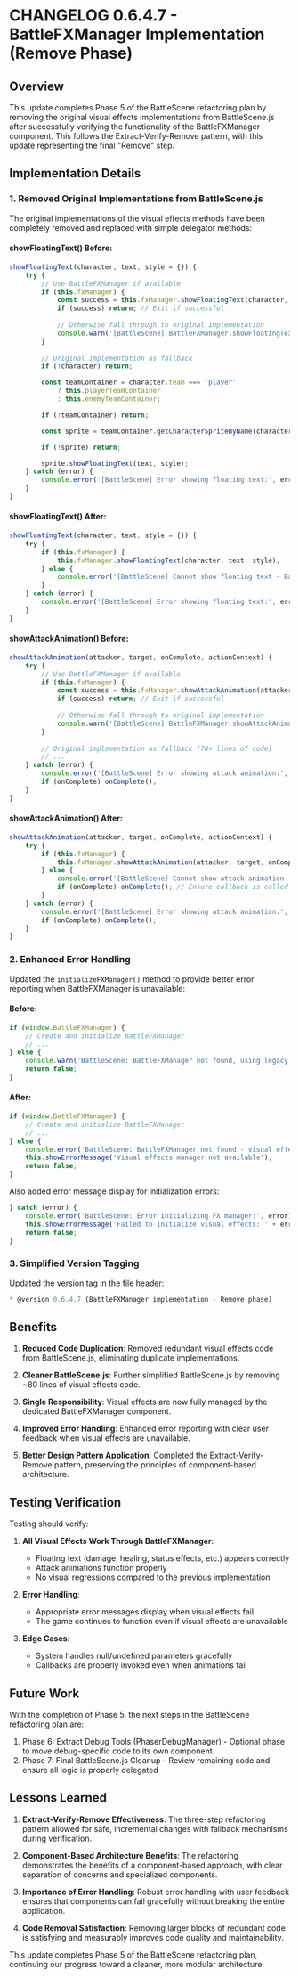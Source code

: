 # CHANGELOG 0.6.4.7 - BattleFXManager Implementation (Remove Phase)

## Overview

This update completes Phase 5 of the BattleScene refactoring plan by removing the original visual effects implementations from BattleScene.js after successfully verifying the functionality of the BattleFXManager component. This follows the Extract-Verify-Remove pattern, with this update representing the final "Remove" step.

## Implementation Details

### 1. Removed Original Implementations from BattleScene.js

The original implementations of the visual effects methods have been completely removed and replaced with simple delegator methods:

#### showFloatingText() Before:
```javascript
showFloatingText(character, text, style = {}) {
    try {
        // Use BattleFXManager if available
        if (this.fxManager) {
            const success = this.fxManager.showFloatingText(character, text, style);
            if (success) return; // Exit if successful
            
            // Otherwise fall through to original implementation
            console.warn('[BattleScene] BattleFXManager.showFloatingText failed, using legacy implementation');
        }
        
        // Original implementation as fallback
        if (!character) return;

        const teamContainer = character.team === 'player'
            ? this.playerTeamContainer
            : this.enemyTeamContainer;

        if (!teamContainer) return;

        const sprite = teamContainer.getCharacterSpriteByName(character.name);

        if (!sprite) return;

        sprite.showFloatingText(text, style);
    } catch (error) {
        console.error('[BattleScene] Error showing floating text:', error);
    }
}
```

#### showFloatingText() After:
```javascript
showFloatingText(character, text, style = {}) {
    try {
        if (this.fxManager) {
            this.fxManager.showFloatingText(character, text, style);
        } else {
            console.error('[BattleScene] Cannot show floating text - BattleFXManager not available');
        }
    } catch (error) {
        console.error('[BattleScene] Error showing floating text:', error);
    }
}
```

#### showAttackAnimation() Before:
```javascript
showAttackAnimation(attacker, target, onComplete, actionContext) {
    try {
        // Use BattleFXManager if available
        if (this.fxManager) {
            const success = this.fxManager.showAttackAnimation(attacker, target, onComplete, actionContext);
            if (success) return; // Exit if successful
            
            // Otherwise fall through to original implementation
            console.warn('[BattleScene] BattleFXManager.showAttackAnimation failed, using legacy implementation');
        }
        
        // Original implementation as fallback (70+ lines of code)
        // ...
    } catch (error) {
        console.error('[BattleScene] Error showing attack animation:', error);
        if (onComplete) onComplete();
    }
}
```

#### showAttackAnimation() After:
```javascript
showAttackAnimation(attacker, target, onComplete, actionContext) {
    try {
        if (this.fxManager) {
            this.fxManager.showAttackAnimation(attacker, target, onComplete, actionContext);
        } else {
            console.error('[BattleScene] Cannot show attack animation - BattleFXManager not available');
            if (onComplete) onComplete(); // Ensure callback is called even if animation fails
        }
    } catch (error) {
        console.error('[BattleScene] Error showing attack animation:', error);
        if (onComplete) onComplete();
    }
}
```

### 2. Enhanced Error Handling

Updated the `initializeFXManager()` method to provide better error reporting when BattleFXManager is unavailable:

#### Before:
```javascript
if (window.BattleFXManager) {
    // Create and initialize BattleFXManager
    // ...
} else {
    console.warn('BattleScene: BattleFXManager not found, using legacy visual effects methods');
    return false;
}
```

#### After:
```javascript
if (window.BattleFXManager) {
    // Create and initialize BattleFXManager
    // ...
} else {
    console.error('BattleScene: BattleFXManager not found - visual effects will not be available');
    this.showErrorMessage('Visual effects manager not available');
    return false;
}
```

Also added error message display for initialization errors:
```javascript
} catch (error) {
    console.error('BattleScene: Error initializing FX manager:', error);
    this.showErrorMessage('Failed to initialize visual effects: ' + error.message);
    return false;
}
```

### 3. Simplified Version Tagging

Updated the version tag in the file header:
```javascript
* @version 0.6.4.7 (BattleFXManager implementation - Remove phase)
```

## Benefits

1. **Reduced Code Duplication**: Removed redundant visual effects code from BattleScene.js, eliminating duplicate implementations.

2. **Cleaner BattleScene.js**: Further simplified BattleScene.js by removing ~80 lines of visual effects code.

3. **Single Responsibility**: Visual effects are now fully managed by the dedicated BattleFXManager component.

4. **Improved Error Handling**: Enhanced error reporting with clear user feedback when visual effects are unavailable.

5. **Better Design Pattern Application**: Completed the Extract-Verify-Remove pattern, preserving the principles of component-based architecture.

## Testing Verification

Testing should verify:

1. **All Visual Effects Work Through BattleFXManager**:
   - Floating text (damage, healing, status effects, etc.) appears correctly
   - Attack animations function properly
   - No visual regressions compared to the previous implementation

2. **Error Handling**:
   - Appropriate error messages display when visual effects fail
   - The game continues to function even if visual effects are unavailable

3. **Edge Cases**:
   - System handles null/undefined parameters gracefully
   - Callbacks are properly invoked even when animations fail

## Future Work

With the completion of Phase 5, the next steps in the BattleScene refactoring plan are:

1. Phase 6: Extract Debug Tools (PhaserDebugManager) - Optional phase to move debug-specific code to its own component
2. Phase 7: Final BattleScene.js Cleanup - Review remaining code and ensure all logic is properly delegated

## Lessons Learned

1. **Extract-Verify-Remove Effectiveness**: The three-step refactoring pattern allowed for safe, incremental changes with fallback mechanisms during verification.

2. **Component-Based Architecture Benefits**: The refactoring demonstrates the benefits of a component-based approach, with clear separation of concerns and specialized components.

3. **Importance of Error Handling**: Robust error handling with user feedback ensures that components can fail gracefully without breaking the entire application.

4. **Code Removal Satisfaction**: Removing larger blocks of redundant code is satisfying and measurably improves code quality and maintainability.

This update completes Phase 5 of the BattleScene refactoring plan, continuing our progress toward a cleaner, more modular architecture.